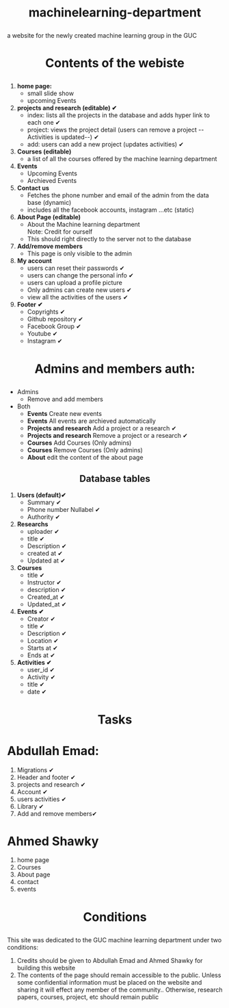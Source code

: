 # <p align = "center"> machinelearning-department</p>
a website for the newly created machine learning group in the GUC


# <p align = "center"> Contents of the webiste</p> 

<ol>
	<li><b>home page:</b>
		<ul>
			<li>
				small slide show
			</li>
			<li>
				upcoming Events
			</li>
		</ul>
	</li>
	<li><b>projects and research (editable) &#10004;</b>
		<ul>
			<li>
				index: lists all the projects in the database and adds hyper link to each one  &#10004;
			</li>
			<li>
				project: views the project detail (users can remove a project --Activities is updated--)  &#10004;
			</li>
			<li>
				add: users can add a new project (updates activities)  &#10004;
			</li>
		</ul>
	</li>
	<li><b> Courses (editable)</b>
		<ul>
			<li>a list of all the courses offered by the machine learning department</li>
		</ul>
	</li>
	<li><b>Events</b>
		<ul>
			<li>Upcoming Events</li>
			<li>Archieved Events</li>
		</ul>
	</li>
	<li><b>Contact us</b>
		<ul>
			<li>Fetches the phone number and email of the admin from the data base (dynamic)</li>
			<li>includes all the facebook accounts, instagram ...etc (static)</li>
		</ul>
	</li>
	<li> <b>About Page (editable)</b>
		<ul>
			<li>
				About the Machine learning department <br> Note: Credit for ourself
			</li>
			<li>This should right directly to the server not to the database</li>		
		</ul>
	</li>
	<li> <b>Add/remove members</b>
		<ul>
			<li>This page is only visible to the admin</li>
		</ul>
	</li>
	<li><b>My account</b>
		<ul>
			<li>users can reset their passwords &#10004;</li>
			<li>users can change the personal info &#10004;</li>
			<li>users can upload a profile picture</li>
			<li>Only admins can create new users &#10004;</li>
			<li>view all the activities of the users &#10004;</li>
		</ul>
	</li>
	<li> <b>Footer &#10004;</b>
		<ul>
			<li>Copyrights &#10004;</li>
			<li>Github repository &#10004;</li>
			<li>Facebook Group &#10004;</li>
			<li>Youtube &#10004;</li>
			<li>Instagram &#10004;</li>
		<ul>
	</li>
	
</ol> 

# <p align = "center">Admins and members auth: </p>

<ul>
	<li>Admins
		<ul>
			<li>Remove and add members</li>
		</ul>
	</li>
	<li>Both
		<ul>
			<li><b> Events</b> Create new events</li>
			<li><b>Events</b> All events are archieved automatically</li>
			<li><b>Projects and research</b> Add a project or a research  &#10004;</li>  
			<li><b>Projects and research</b> Remove a project or a research  &#10004;</li> 
			<li><b>Courses</b> Add Courses (Only admins)</li>
			<li><b>Courses</b> Remove Courses (Only admins)</li>
			<li><b>About</b> edit the content of the about page</li>
		</ul>
	</li>
</ul>
<h2 align = "center">Database tables </h2>
<ol>
	<li><b>Users (default)&#10004;</b>
		<ul>
			<li>Summary &#10004;</li>
			<li>Phone number Nullabel &#10004;</li>
			<li>Authority &#10004;</li>
		</ul>
	</li>
	<li><b>Researchs</b>
		<ul>
			<li>uploader &#10004;</li>
			<li>title &#10004;</li>
			<li>Description &#10004;</li>
			<li>created at &#10004;</li>
			<li>Updated at &#10004;</li>
		</ul>
	</li>
	<li><b>Courses</b>
		<ul>
			<li>title &#10004;</li>
			<li>Instructor &#10004;</li>
			<li>description &#10004;</li>
			<li>Created_at &#10004;</li>
			<li>Updated_at &#10004;</li>
		</ul>
	</li>
	<li><b>Events &#10004;</b>
		<ul>	
			<li>Creator &#10004;</li>
			<li>title &#10004;</li>
			<li>Description &#10004;</li>
			<li>Location &#10004;</li>
			<li>Starts at &#10004;</li>
			<li>Ends at &#10004;</li>
		</ul>
	</li>
	<li><b>Activities &#10004;</b>
		<ul>
			<li>user_id &#10004;</li>
			<li>Activity &#10004;</li>
			<li>title &#10004;</li>
			<li>date &#10004;</li>
		</ul>
	</li>
</ol>



# <p align = "center">Tasks</p>

# Abdullah Emad:
<ol>
	<li>Migrations &#10004;</li>
	<li>Header and footer &#10004;</li>
	<li>projects and research  &#10004;</li>
	<li>Account &#10004;</li>
	<li>users activities &#10004;</li>
	<li>Library  &#10004;</li>
	<li>Add and remove members&#10004;</li>
</ol>

# Ahmed Shawky
<ol>
	<li>home page</li>
	<li>Courses</li>
	<li>About page</li>
	<li>contact</li>
	<li>events</li>
</ol>

# <p align = "center">Conditions</p>
This site was dedicated to the GUC machine learning department under two conditions:
1) Credits should be given to Abdullah Emad and Ahmed Shawky for building this website
2) The contents of the page should remain accessible to the public. Unless some confidential information must be placed on the website and sharing it will effect any member of the community.. Otherwise, research papers, courses, project, etc  should remain public





